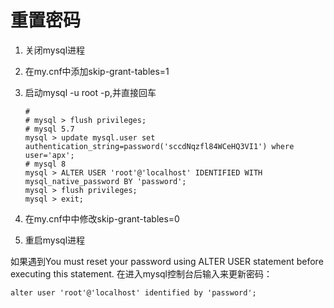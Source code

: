 # 重置密码

1. 关闭mysql进程

2. 在my.cnf中添加skip-grant-tables=1

3. 启动mysql -u root -p,并直接回车

   ```mysql
   #
   # mysql > flush privileges;
   # mysql 5.7
   mysql > update mysql.user set authentication_string=password('sccdNqzfl84WCeHQ3VI1') where user='apx';
   # mysql 8
   mysql > ALTER USER 'root'@'localhost' IDENTIFIED WITH mysql_native_password BY 'password';
   mysql > flush privileges;
   mysql > exit;
   ```

4. 在my.cnf中中修改skip-grant-tables=0

5. 重启mysql进程



如果遇到You must reset your password using ALTER USER statement before executing this statement.
在进入mysql控制台后输入来更新密码：

```mysql
alter user 'root'@'localhost' identified by 'password';
```
